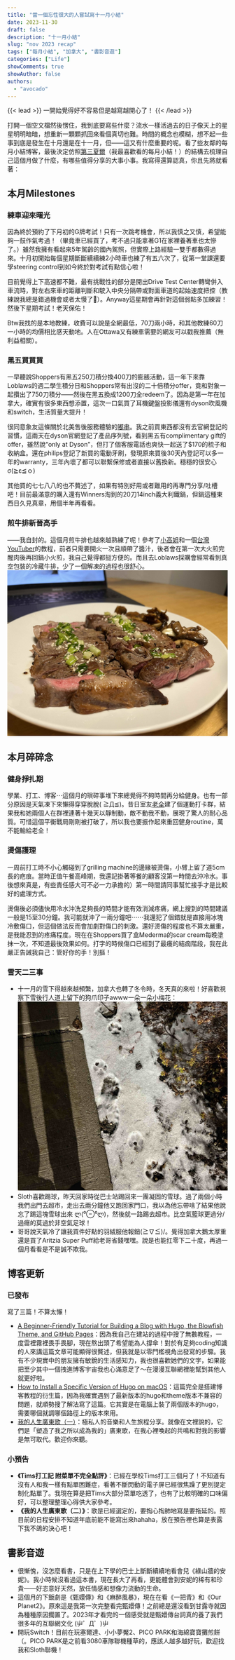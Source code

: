```yaml
---
title: "當一個忘性很大的人嘗試寫十一月小結"
date: 2023-11-30
draft: false
description: "十一月小結"
slug: "nov 2023 recap"
tags: ["每月小結", "加拿大", "書影音遊"]
categories: ["Life"]
showComments: true
showAuthor: false
authors:
  - "avocado"
---
```

{{< lead >}}
一開始覺得好不容易但是越寫越開心了！
{{< /lead >}}

打開一個空文檔然後愣住，我到底要寫些什麼？流水一樣活過去的日子像天上的星星明明暗暗，想重新一顆顆抓回來看個真切也難。時間的概念也模糊，想不起一些事到底是發生在十月還是在十一月，但——這又有什麼重要的呢。看了些友鄰的每月小結博客，最後決定仿照[第三夏爾](https://thirdshire.com/)（我最喜歡看的每月小結！）的結構去梳理自己這個月做了什麼，有哪些值得分享的大事小事。我寫得還算認真，你且先將就看著：
## 本月Milestones
### 練車迎來曙光
因為終於預約了下月初的G牌考試！只有一次跳考機會，所以我慎之又慎，希望能夠一鼓作氣考過！（畢竟車已經買了，考不過只能拿著G1在家裡養著車也太慘了。）雖然我擁有看起來5年駕齡的國內駕照，但實際上路經驗一雙手都數得過來。十月初開始每個星期斷斷續續練2小時車也練了有五六次了，從第一堂課還要學steering control到如今終於對考試有點信心啦！

目前覺得上下高速都不難，最有挑戰性的部分是開出Drive Test Center轉彎併入車流時，對左右來車的距離判斷和駛入中央分隔帶或對面車道的起始速度把控（教練說我總是錯過機會或者太慢了🥹）。Anyway這星期會再針對這個弱點多加練習！然後下星期考試！老天保佑！

Btw我找的是本地教練，收費可以說是全網最低，70刀兩小時，和其他教練60刀一小時的均價相比感天動地。人在Ottawa又有練車需要的網友可以戳我推薦（無利益相關）。
### 黑五買買買
一早聽說Shoppers有黑五250刀積分換400刀的膨脹活動，這一年下來靠Loblaws的週二學生積分日和Shoppers常有出沒的二十倍積分offer，竟和對象一起攢出了750刀積分——然後在黑五換成1200刀全redeem了。因為是第一年在加拿大，確實有很多東西想添置，這次一口氣買了耳機鍵盤投影儀還有dyson吹風機和switch，生活質量大提升！

很同意象友這條關於北美售後服務體驗的[嘟串](https://alive.bar/@linni607/111486109350542468)。我之前買東西都沒有去官網登記的習慣，這兩天在dyson官網登記了產品序列號，看到黑五有complimentary gift的offer，雖然說“only at Dyson”，但打了個客服電話也爽快一起送了$170的梳子和收納盒。還在philips登記了新買的電動牙刷，發現原來買後30天內登記可以多一年的warranty，三年內壞了都可以聯繫保修或者直接以舊換新。穩穩的很安心σ(≧ε≦ｏ)

其他買的七七八八的也不贅述了，如果有特別好用或者難用的再專門分享/吐槽吧！目前最滿意的購入還有Winners淘到的20刀14inch義大利鐵鍋，但鍋這種東西日久見真章，用個半年再看看。
### 煎牛排新晉高手
——我自封的。這個月煎牛排也越來越熟練了呢！參考了[小高姐](https://www.youtube.com/watch?v=PUCLToWjMKs)和一個[台灣YouTuber](https://www.youtube.com/watch?v=EHMOMFmwcx8)的教程，前者只需要開火一次且順帶了醬汁，後者會在第一次大火煎完醒肉後再回鍋小火煎，我自己覺得都挺方便的。而且去Loblaws採購會經常看到真空包裝的冷藏牛排，少了一個解凍的過程也很舒心。
![Medimum Rare Steak](steak.jpg)
## 本月碎碎念
### 健身掙扎期
學業、打工、博客⋯這個月的瑣碎事堆下來總覺得不夠時間再分給健身。也有一部分原因是天氣凍下來懶得穿穿脫脫( ≧Д≦)。昔日室友[老全](https://weibo.com/7013912275/4968745224372405)建了個運動打卡群，結果我和她兩個人在群裡連著十幾天以靜制動，敵不動我不動，展現了驚人的耐心品質。可惜這個平衡戰局剛剛被打破了，所以我也要振作起來重回健身routine，萬不能輸給老全！
### 燙傷護理
一周前打工時不小心觸碰到了grilling machine的邊緣被燙傷，小臂上留了道5cm長的疤痕。當時正值午餐高峰期，我還記掛著等餐的顧客沒第一時間去沖冷水。事後想來真是，有些責任感大可不必一力承擔的）第一時間請同事幫忙接手才是比較好的處理方式。

燙傷後必須儘快用冷水沖洗足夠長的時間才能有效消減疼痛，網上搜到的時間建議一般是15至30分鐘。我可能就沖了一兩分鐘吧⋯⋯我還犯了個錯就是直接用冰塊冷敷傷口，但這個做法反而會加劇對傷口的刺激。還好燙傷的程度也不算太嚴重，是我能忍到的疼痛程度。現在在Shoppers買了盒Mederma的scar cream每晚塗抹一次，不知道最後效果如何。打字的時候傷口已經到了最癢的結痂階段，我在此嚴正告誡我自己：管好你的手！別摳！
### 雪天二三事
- 十一月的雪下得越來越頻繁，加拿大也轉了冬令時，冬天真的來啦！好喜歡視察下雪後行人道上留下的狗爪印子awww一朵一朵小梅花：
![paws in snow](paws.jpg)
- Sloth喜歡踢球，昨天回家時從巴士站踢回來一團凝固的雪球。過了兩個小時我們出門去超市，走出去兩分鐘他又跑回家門口，我以為他忘帶啥了結果他說忘了踢這塊雪球出來 ლ(⁰⊖⁰ლ)，然後就一路踢去超市。比空氣籃球更過分/過癮的莫過於非空氣足球！ 
- 哥哥說天氣冷了讓我買件好點的羽絨服他報銷(≧∇≦)/。覺得加拿大鵝太厚重還是買了Aritzia Super Puff給老哥省錢嘿嘿。說是也能扛零下二十度，再過一個月看看是不是誠不欺我。
## 博客更新
### 已發布
寫了三篇！不算太懶！
- [A Beginner-Friendly Tutorial for Building a Blog with Hugo, the Blowfish Theme, and GitHub Pages](https://tiffahahahu7.github.io/gigigatgat/zh-tw/posts/how-to-create-a-blog/)：因為我自己在建站的過程中搜了無數教程，一度雲裡霧裡畏手畏腳，現在熬出頭了希望能為人撐傘！對於有足夠coding知識的人來講這篇文章可能顯得很贅述，但我就是以零門檻視角出發寫的步驟。我有不少現實中的朋友擁有敏銳的生活感知力，我也很喜歡她們的文字，如果能把至少其中一個拽進博客宇宙我也心滿意足了～在漫漫互聯網裡能幫到其他人就更好啦。
- [How to Install a Specific Version of Hugo on macOS](https://tiffahahahu7.github.io/gigigatgat/zh-tw/posts/install-specific-hugo-version/)：這篇完全是搭建博客教程的衍生篇，因為我確實遇到了最新版本的hugo和theme版本不兼容的問題，就順勢搜了解法寫了這篇。它其實是在電腦上裝了兩個版本的hugo，需要哪個就調哪個路徑上的版本來用。
- [我的人生廣東歌（一）](https://tiffahahahu7.github.io/gigigatgat/zh-tw/posts/my-fav-cantonese-songs_1/)：極私人的音樂和人生旅程分享。就像在文裡說的，它們是「塑造了我之所以成為我的」廣東歌，在我心裡喚起的共鳴和對我的影響是無可取代。歡迎你來聽。
### 小預告
- **《Tims打工記 附菜單不完全點評》**：已經在學校Tims打工三個月了！不知道有沒有人和我一樣有點單困難症，看著不斷閃動的電子屏已經很焦躁了更別提定制化點單了。我現在算是把Tims大部分菜單吃透了，也有了比較明確的口味偏好，可以整理整理心得供大家參考。
- **《我的人生廣東歌（二）》**：歌是已經選定的，要掏心掏肺地寫是要拖延的。照目前的日程安排不知道年底前能不能寫出來hahaha，放在預告裡也算是表露下我不鴿的決心吧！
## 書影音遊
- 很慚愧，沒怎麼看書，只是在上下學的巴士上斷斷續續地看會兒《綠山牆的安妮》。我小時候沒看過這本書，現在長大了再看，更能體會到安妮的稀有和珍貴——好恣意好天然，放任情感和想像力流動的生命。
- 這個月的下飯劇是《甄嬛傳》和《麻醉風暴》，現在在看《一把青》和《Our Planet2》。原來這是我第一次完整看完甄嬛傳！之前總是還沒看到甘露寺就因為種種原因擱置了。2023年才看完的一個感受就是甄嬛傳台詞真的養了我們很多年的互聯網文化 (屮゜Д゜)屮
- 開玩Switch！目前在玩塞爾達、小小夢魘2、PICO PARK和海綿寶寶攤煎餅（。PICO PARK是之前看3080車隊聯機種草的，應該人越多越好玩，歡迎找我和Sloth聯機！